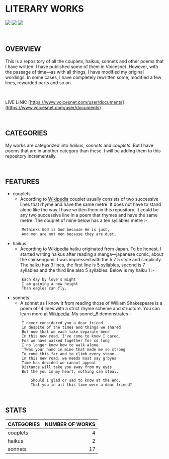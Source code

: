 # LITERARY WORKS
[![](https://img.shields.io/badge/Twitter-%40moodymudiaga-9cf?style=plastic&logo=twitter&labelColor=white&logoWidth=20)](https://twitter.com/MoodyMudiaga)
[![](https://img.shields.io/badge/LinkedIn-Mudiaga%20Moody%20Uwojeya-blue?style=plastic&logo=linkedin&labelColor=lightgrey&logoWidth=20)](https://www.linkedin.com/in/mudiaga-moody-uwojeya)
[![](https://img.shields.io/badge/Gmail-mudiagauwojeya@gmail.com-red?style=plastic&logo=gmail&labelColor=lightgrey&logoWidth=20)](mailto:moody.mudiaga@gmail.com)

<br>

## OVERVIEW

This is a repository of all the couplets, haikus, sonnets and other poems that I have written. I have published some of them in Voicesnet. However, with the passage of time—as with all things, I have modified my original wordings. In some cases, I have completely rewritten some, modified a few lines, reworded parts and so on.

<br>

LIVE LINK: [https://www.voicesnet.com/user/documents](https://www.voicesnet.com/user/documents)

<br>

## CATEGORIES

My works are categorized into *haikus*, *sonnets* and *couplets*. But I have poems that are in another category than these. I will be adding them to this repository incrementally.

<br>

## FEATURES

* couplets
    - According to [Wikipedia](https://en.wikipedia.org/wiki/Couplet) couplet usually consists of two successive lines that rhyme and have the same metre. It does not have to stand alone like the way I have written them in this repository. It could be any two successive line in a poem that rhymes and have the same metre. The couplet of mine below has a ten syllables metre :-
    ```
        Methinks God is God because He is just,
        And men are not men because they are dust.
    ```
* haikus
    - According to [Wikipedia](https://en.wikipedia.org/wiki/Haiku) haiku originated from Japan. To be honest, I started writing haikus after reading a manga—japanese comic, about the shinsengumi. I was impressed with the 5 7 5 style and simplicity. The haiku has 3 lines, the first line is 5 syllables, second is 7 syllables and the third line also 5 syllables. Below is my haiku 1 :-
    ```
        Each day by love's might
        I am gaining a new height
        Than eagles can fly.
    ```
* sonnets
    - A sonnet as I know it from reading those of William Shakespeare is a poem of 14 lines with a strict rhyme scheme and structure. You can learn more at [Wikipedia](https://en.wikipedia.org/wiki/Sonnet). My sonnet_6 demonstrates :-
    ```
        I never considered you a dear friend
        In despite of the times and things we shared
        But now that we each take separate bend
        In this new road, I've come to know I cared.
        For we have walked together for so long
        I no longer know how to walk alone
        'Twas your hand in mine that made me so strong
        To come this far and to climb every stone.
        In this new road, we needs must say g'byes
        Time has decided we cannot appeal
        Distance will take you away from my eyes
        But the you in my heart, nothing can steal.

            Should I glad or sad to know at the end,
            That you in all this time were a dear friend?
    ```

<br>

## STATS

| CATEGORIES | NUMBER OF WORKS |
| :--- | ---: |
| couplets | 4 |
| haikus | 2 |
| sonnets | 17 |

<br>
